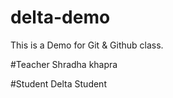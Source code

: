 # delta-demo
This is a Demo for Git &amp; Github class.

#Teacher
Shradha khapra

#Student
Delta Student
